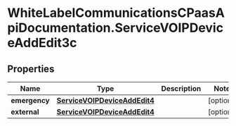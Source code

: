 # WhiteLabelCommunicationsCPaasApiDocumentation.ServiceVOIPDeviceAddEdit3c

## Properties

Name | Type | Description | Notes
------------ | ------------- | ------------- | -------------
**emergency** | [**ServiceVOIPDeviceAddEdit4**](ServiceVOIPDeviceAddEdit4.md) |  | [optional] 
**external** | [**ServiceVOIPDeviceAddEdit4**](ServiceVOIPDeviceAddEdit4.md) |  | [optional] 


